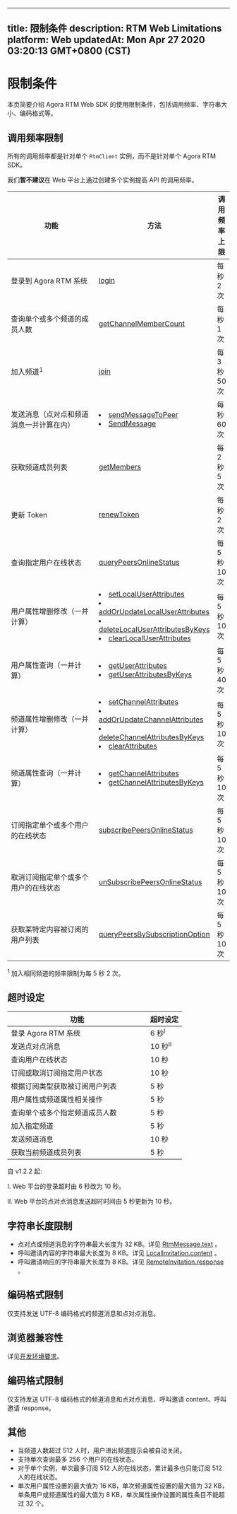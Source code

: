 
---
title: 限制条件
description: RTM Web Limitations
platform: Web
updatedAt: Mon Apr 27 2020 03:20:13 GMT+0800 (CST)
---
# 限制条件

本页简要介绍 Agora RTM Web SDK 的使用限制条件，包括调用频率、字符串大小、编码格式等。


## 调用频率限制

所有的调用频率都是针对单个 <code>RtmClient</code> 实例，而不是针对单个 Agora RTM SDK。

<div class="alert note">我们<b>暂不建议</b>在 Web 平台上通过创建多个实例提高 API 的调用频率。</div>

<style> table th:first-of-type {     width: 300px; } th:third-of-type {     width: 100px; }</style>

| 功能                                                  | 方法                                                      | 调用频率上限                |
| ----------------------------------------------------------- | ------------------------------------------------------------ | ------------------------------ |
| 登录到 Agora RTM 系统                              | [login](https://docs.agora.io/cn/Real-time-Messaging/API%20Reference/RTM_web/classes/rtmclient.html#login) | 每秒 2 次         |
| 查询单个或多个频道的成员人数 | [getChannelMemberCount](https://docs.agora.io/cn/Real-time-Messaging/API%20Reference/RTM_web/classes/rtmclient.html#getchannelmembercount) | 每秒 1 次 |
| 加入频道<sup>1</sup> | [join](https://docs.agora.io/cn/Real-time-Messaging/API%20Reference/RTM_web/classes/rtmchannel.html#join) | 每 3 秒 50 次 |
| 发送消息（点对点和频道消息一并计算在内） | <li>[sendMessageToPeer](https://docs.agora.io/cn/Real-time-Messaging/API%20Reference/RTM_web/classes/rtmclient.html#sendmessagetopeer) <li>[SendMessage](https://docs.agora.io/cn/Real-time-Messaging/API%20Reference/RTM_web/classes/rtmchannel.html#sendmessage) | 每秒 60 次          |
| 获取频道成员列表                    | [getMembers](https://docs.agora.io/cn/Real-time-Messaging/API%20Reference/RTM_web/classes/rtmchannel.html#getmembers) | 每 2 秒 5 次 |
| 更新 Token                               | [renewToken](https://docs.agora.io/cn/Real-time-Messaging/API%20Reference/RTM_web/classes/rtmclient.html#renewtoken) | 每秒 2 次         |
| 查询指定用户在线状态                               | [queryPeersOnlineStatus](https://docs.agora.io/cn/Real-time-Messaging/API%20Reference/RTM_web/classes/rtmclient.html#querypeersonlinestatus) | 每 5 秒 10 次        |
| 用户属性增删修改（一并计算）| <li>[setLocalUserAttributes](https://docs.agora.io/cn/Real-time-Messaging/API%20Reference/RTM_web/classes/rtmclient.html#setlocaluserattributes)<li>[addOrUpdateLocalUserAttributes](https://docs.agora.io/cn/Real-time-Messaging/API%20Reference/RTM_web/classes/rtmclient.html#addorupdatelocaluserattributes)<li>[deleteLocalUserAttributesByKeys](https://docs.agora.io/cn/Real-time-Messaging/API%20Reference/RTM_web/classes/rtmclient.html#deletelocaluserattributesbykeys)<li>[clearLocalUserAttributes](https://docs.agora.io/cn/Real-time-Messaging/API%20Reference/RTM_web/classes/rtmclient.html#clearlocaluserattributes) | 每 5 秒 10 次          |
| 用户属性查询（一并计算）| <li>[getUserAttributes](https://docs.agora.io/cn/Real-time-Messaging/API%20Reference/RTM_web/classes/rtmclient.html#getuserattributes)<li>[getUserAttributesByKeys](https://docs.agora.io/cn/Real-time-Messaging/API%20Reference/RTM_web/classes/rtmclient.html#getuserattributesbykeys) | 每 5 秒 40 次          |
| 频道属性增删修改（一并计算）| <li>[setChannelAttributes](https://docs.agora.io/cn/Real-time-Messaging/API%20Reference/RTM_web/classes/rtmclient.html#setchannelattributes)<li>[addOrUpdateChannelAttributes](https://docs.agora.io/cn/Real-time-Messaging/API%20Reference/RTM_web/classes/rtmclient.html#addorupdatechannelattributes)<li>[deleteChannelAttributesByKeys](https://docs.agora.io/cn/Real-time-Messaging/API%20Reference/RTM_web/classes/rtmclient.html#deletechannelattributesbykeys)<li>[clearAttributes](https://docs.agora.io/cn/Real-time-Messaging/API%20Reference/RTM_web/classes/rtmclient.html#clearchannelattributes) | 每 5 秒 10 次          |
| 频道属性查询（一并计算）| <li>[getChannelAttributes](https://docs.agora.io/cn/Real-time-Messaging/API%20Reference/RTM_web/classes/rtmclient.html#getchannelattributes)<li>[getChannelAttributesByKeys](https://docs.agora.io/cn/Real-time-Messaging/API%20Reference/RTM_web/classes/rtmclient.html#getchannelattributesbykeys) | 每 5 秒 10 次          |
| 订阅指定单个或多个用户的在线状态   | [subscribePeersOnlineStatus](https://docs.agora.io/cn/Real-time-Messaging/API%20Reference/RTM_web/classes/rtmclient.html#subscribepeersonlinestatus) | 每 5 秒 10 次 |
| 取消订阅指定单个或多个用户的在线状态    | [unSubscribePeersOnlineStatus](https://docs.agora.io/cn/Real-time-Messaging/API%20Reference/RTM_web/classes/rtmclient.html#unsubscribepeersonlinestatus) | 每 5 秒 10 次 |
| 获取某特定内容被订阅的用户列表   | [queryPeersBySubscriptionOption](https://docs.agora.io/cn/Real-time-Messaging/API%20Reference/RTM_web/classes/rtmclient.html#querypeersbysubscriptionoption) | 每 5 秒 10 次 |

<div class="alert note"><sup>1</sup> 加入相同频道的频率限制为每 5 秒 2 次。</div>
	
## 超时设定

<style> table th:first-of-type {     width: 300px; } th:third-of-type {     width: 100px; }</style>

| 功能 | 超时设定 | 
| ---------------- | ---------------- | 
| 登录 Agora RTM 系统   | 6 秒<sup>I</sup>  | 
| 发送点对点消息  | 10 秒<sup>II</sup>    | 
| 查询用户在线状态  | 10 秒    | 
| 订阅或取消订阅指定用户状态  | 10 秒    | 
| 根据订阅类型获取被订阅用户列表  | 5 秒    | 
| 用户属性或频道属性相关操作  | 5 秒    | 
| 查询单个或多个指定频道成员人数  | 5 秒    | 
| 加入指定频道  | 5 秒    | 
| 发送频道消息 | 10 秒    | 
| 获取当前频道成员列表  | 5 秒    | 


 
<div class="alert note">自 v1.2.2 起: <p>I. Web 平台的登录超时由 6 秒改为 10 秒。<p>II. Web 平台的点对点消息发送超时时间由 5 秒更新为 10 秒。</div>


## 字符串长度限制

- 点对点或频道消息的字符串最大长度为 32 KB。详见 [RtmMessage.text](https://docs.agora.io/cn/Real-time-Messaging/API%20Reference/RTM_web/interfaces/rtmtextmessage.html#text) 。
- 呼叫邀请内容的字符串最大长度为 8 KB。详见 [LocalInvitation.content](https://docs.agora.io/cn/Real-time-Messaging/API%20Reference/RTM_web/classes/localinvitation.html#content) 。
- 呼叫邀请响应的字符串最大长度为 8 KB。详见 [RemoteInvitation.response](https://docs.agora.io/cn/Real-time-Messaging/API%20Reference/RTM_web/classes/remoteinvitation.html#response) 。

## 编码格式限制

仅支持发送 UTF-8 编码格式的频道消息和点对点消息。
	
## 浏览器兼容性
	
详见[开发环境要求](https://docs.agora.io/cn/Real-time-Messaging/messaging_web?platform=Web#%E5%BC%80%E5%8F%91%E7%8E%AF%E5%A2%83%E8%A6%81%E6%B1%82)。


## 编码格式限制

仅支持发送 UTF-8 编码格式的频道消息和点对点消息、呼叫邀请 content、呼叫邀请 response。

## 其他 


- 当频道人数超过 512 人时，用户进出频道提示会被自动关闭。
- 支持单次查询最多 256 个用户的在线状态。
- 对于单个实例，单次最多订阅 512 人的在线状态，累计最多也只能订阅 512 人的在线状态。
- 单次用户属性设置的最大值为 16 KB，单次频道属性设置的最大值为 32 KB，单条用户或频道属性的最大值为 8 KB，单次属性操作设置的属性条目不能超过 32 个。

